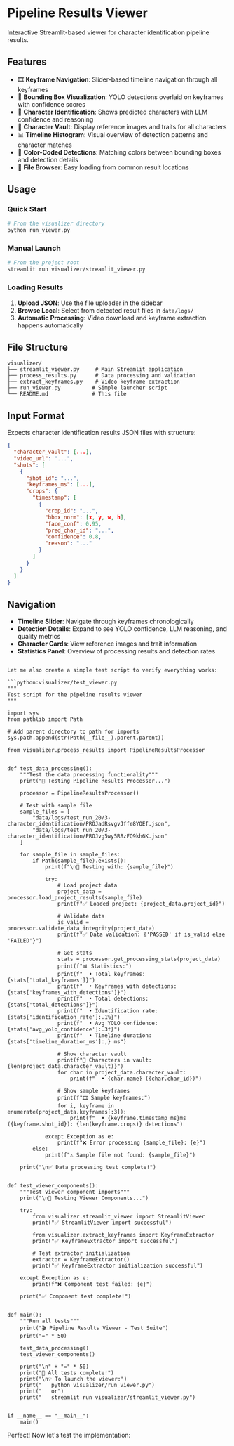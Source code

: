 # Pipeline Results Viewer

Interactive Streamlit-based viewer for character identification pipeline results.

## Features

- 🎞️ **Keyframe Navigation**: Slider-based timeline navigation through all keyframes
- 🎯 **Bounding Box Visualization**: YOLO detections overlaid on keyframes with confidence scores
- 🧠 **Character Identification**: Shows predicted characters with LLM confidence and reasoning
- 👥 **Character Vault**: Display reference images and traits for all characters
- 📊 **Timeline Histogram**: Visual overview of detection patterns and character matches
- 🎨 **Color-Coded Detections**: Matching colors between bounding boxes and detection details
- 📂 **File Browser**: Easy loading from common result locations

## Usage

### Quick Start
```bash
# From the visualizer directory
python run_viewer.py
```

### Manual Launch
```bash
# From the project root
streamlit run visualizer/streamlit_viewer.py
```

### Loading Results

1. **Upload JSON**: Use the file uploader in the sidebar
2. **Browse Local**: Select from detected result files in `data/logs/`
3. **Automatic Processing**: Video download and keyframe extraction happens automatically

## File Structure

```
visualizer/
├── streamlit_viewer.py     # Main Streamlit application
├── process_results.py      # Data processing and validation
├── extract_keyframes.py    # Video keyframe extraction
├── run_viewer.py          # Simple launcher script
└── README.md              # This file
```

## Input Format

Expects character identification results JSON files with structure:
```json
{
  "character_vault": [...],
  "video_url": "...",
  "shots": [
    {
      "shot_id": "...",
      "keyframes_ms": [...],
      "crops": {
        "timestamp": [
          {
            "crop_id": "...",
            "bbox_norm": [x, y, w, h],
            "face_conf": 0.95,
            "pred_char_id": "...",
            "confidence": 0.8,
            "reason": "..."
          }
        ]
      }
    }
  ]
}
```

## Navigation

- **Timeline Slider**: Navigate through keyframes chronologically
- **Detection Details**: Expand to see YOLO confidence, LLM reasoning, and quality metrics
- **Character Cards**: View reference images and trait information
- **Statistics Panel**: Overview of processing results and detection rates
```

Let me also create a simple test script to verify everything works:

```python:visualizer/test_viewer.py
"""
Test script for the pipeline results viewer
"""

import sys
from pathlib import Path

# Add parent directory to path for imports
sys.path.append(str(Path(__file__).parent.parent))

from visualizer.process_results import PipelineResultsProcessor


def test_data_processing():
    """Test the data processing functionality"""
    print("🧪 Testing Pipeline Results Processor...")
    
    processor = PipelineResultsProcessor()
    
    # Test with sample file
    sample_files = [
        "data/logs/test_run_20/3-character_identification/PROJadRsvgvJffe8YQEf.json",
        "data/logs/test_run_20/3-character_identification/PROJvg5wy5R8zFQ9kh6K.json"
    ]
    
    for sample_file in sample_files:
        if Path(sample_file).exists():
            print(f"\n📂 Testing with: {sample_file}")
            
            try:
                # Load project data
                project_data = processor.load_project_results(sample_file)
                print(f"✅ Loaded project: {project_data.project_id}")
                
                # Validate data
                is_valid = processor.validate_data_integrity(project_data)
                print(f"✅ Data validation: {'PASSED' if is_valid else 'FAILED'}")
                
                # Get stats
                stats = processor.get_processing_stats(project_data)
                print(f"📊 Statistics:")
                print(f"  • Total keyframes: {stats['total_keyframes']}")
                print(f"  • Keyframes with detections: {stats['keyframes_with_detections']}")
                print(f"  • Total detections: {stats['total_detections']}")
                print(f"  • Identification rate: {stats['identification_rate']:.1%}")
                print(f"  • Avg YOLO confidence: {stats['avg_yolo_confidence']:.3f}")
                print(f"  • Timeline duration: {stats['timeline_duration_ms']:,} ms")
                
                # Show character vault
                print(f"👥 Characters in vault: {len(project_data.character_vault)}")
                for char in project_data.character_vault:
                    print(f"  • {char.name} ({char.char_id})")
                
                # Show sample keyframes
                print(f"🎞️ Sample keyframes:")
                for i, keyframe in enumerate(project_data.keyframes[:3]):
                    print(f"  • {keyframe.timestamp_ms}ms ({keyframe.shot_id}): {len(keyframe.crops)} detections")
                
            except Exception as e:
                print(f"❌ Error processing {sample_file}: {e}")
        else:
            print(f"⚠️ Sample file not found: {sample_file}")
    
    print("\n✅ Data processing test complete!")


def test_viewer_components():
    """Test viewer component imports"""
    print("\n🧪 Testing Viewer Components...")
    
    try:
        from visualizer.streamlit_viewer import StreamlitViewer
        print("✅ StreamlitViewer import successful")
        
        from visualizer.extract_keyframes import KeyframeExtractor
        print("✅ KeyframeExtractor import successful")
        
        # Test extractor initialization
        extractor = KeyframeExtractor()
        print("✅ KeyframeExtractor initialization successful")
        
    except Exception as e:
        print(f"❌ Component test failed: {e}")
    
    print("✅ Component test complete!")


def main():
    """Run all tests"""
    print("🎬 Pipeline Results Viewer - Test Suite")
    print("=" * 50)
    
    test_data_processing()
    test_viewer_components()
    
    print("\n" + "=" * 50)
    print("🎉 All tests complete!")
    print("\n💡 To launch the viewer:")
    print("   python visualizer/run_viewer.py")
    print("   or")
    print("   streamlit run visualizer/streamlit_viewer.py")


if __name__ == "__main__":
    main()
```

Perfect! Now let's test the implementation:
```

```
